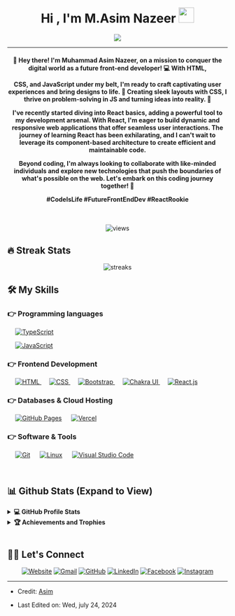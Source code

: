 
<h1 align="center">Hi , I'm M.Asim Nazeer <img src="https://media.giphy.com/media/hvRJCLFzcasrR4ia7z/giphy.gif" width="35"></h1>
<p align="center">
  <a href="https://github.com/DenverCoder1/readme-typing-svg"><img src="https://readme-typing-svg.herokuapp.com?lines=Pre+Engineering+Student;front-End+Web+Developer;Software%20Engineer%20Intern;Always%20learning%20new%20things&center=true&width=500&height=50"></a>
</p>
<hr/>
<h4 align="center" >🚀 Hey there! I'm Muhammad Asim Nazeer, on a mission to conquer the digital world as a future front-end developer! 💻 With HTML,
  
  
  CSS, and JavaScript under my belt, I'm ready to craft captivating user experiences and bring designs to life. 🎨 Creating sleek layouts with CSS, I thrive on problem-solving in JS and turning ideas into reality. 🌟 

I've recently started diving into React basics, adding a powerful tool to my development arsenal. With React, I'm eager to build dynamic and responsive web applications that offer seamless user interactions. The journey of learning React has been exhilarating, and I can't wait to leverage its component-based architecture to create efficient and maintainable code.

Beyond coding, I'm always looking to collaborate with like-minded individuals and explore new technologies that push the boundaries of what's possible on the web. Let's embark on this coding journey together! 🌟

#CodeIsLife #FutureFrontEndDev #ReactRookie
</h4>
<br>
<p align="center"><img src="https://komarev.com/ghpvc/?username=asim925&label=Profile%20views&color=0e75b6&style=plastic" alt="views">
 </p>

## 🔥 Streak Stats
<p align="center"><img src='https://github-readme-streak-stats.herokuapp.com/?user=asim925&theme=radical' alt="streaks"  /></p>


## 🛠️ My Skills

### 👉 Programming languages

<p align="left"> 
  
  &emsp;
  <a href="https://developer.mozilla.org/en-US/docs/Web/TypeScript" target="_blank"> 
     <img alt="TypeScript" src="https://img.shields.io/badge/TypeScript%20-%23F7DF1E.svg?logo=typescript&logoColor=black">
   </a>
  
</p>
<p align="left"> 
  
  &emsp;
  <a href="https://developer.mozilla.org/en-US/docs/Web/JavaScript" target="_blank"> 
     <img alt="JavaScript" src="https://img.shields.io/badge/JavaScript%20-%23F7DF1E.svg?logo=javascript&logoColor=white">
   </a>
  
</p>

### 👉 Frontend Development
<p align="left"> 
  &emsp; 
  <a href="https://www.w3.org/html/" target="_blank"> 
    <img alt="HTML" src="https://img.shields.io/badge/HTML5%20-%23E34F26.svg?logo=html5&logoColor=white">
  </a>   
  &emsp;
  <a href="https://www.w3schools.com/css/" target="_blank">
    <img alt="CSS" src="https://img.shields.io/badge/CSS%20-%231572B6.svg?logo=css3&logoColor=white">
  </a> 
  &emsp;
  <a href="https://getbootstrap.com" target="_blank"> 
    <img alt="Bootstrap" src="https://img.shields.io/badge/Bootstrap-%23563D7C.svg?style=flat&logo=bootstrap&logoColor=white"/>
  </a>
  &emsp;
  <a href="https://chakra-ui.com" target="_blank">
    <img alt="Chakra UI" src="https://img.shields.io/badge/Chakra%20UI-%2334D5E0.svg?style=flat&logo=chakra-ui&logoColor=white"/>
  </a>
  &emsp;
  <a href="https://reactjs.org/" target="_blank">
    <img alt="React.js" src="https://img.shields.io/badge/React.js-%23282C34.svg?style=flat&logo=react&logoColor=61DAFB"/>
  </a>
</p>


### 👉 Databases & Cloud Hosting
<p align="left">
  &emsp;
  <a href="https://www.github.com"><img alt="GitHub Pages" src="https://img.shields.io/badge/GitHub%20Pages-%23327FC7.svg?style=flat&logo=github&logoColor=white"></a>
  &emsp;
  <a href="https://vercel.com/"><img alt="Vercel" src="https://img.shields.io/badge/Vercel-%23000000.svg?style=flat&logo=vercel&logoColor=white"></a>
</p>

  
 ### 👉 Software & Tools
 
<p>
  &emsp;
    <a href="#"><img alt="Git" src="https://img.shields.io/badge/Git%20-%23F05033.svg?logo=git&logoColor=white"></a>
  &emsp;
    <a href="#"><img alt="Linux" src="https://img.shields.io/badge/Linux-FCC624?style=flat&logo=linux&logoColor=black"></a>
  &emsp;
    <a href="#"><img alt="Visual Studio Code" src="https://img.shields.io/badge/Visual%20Studio%20Code-0078d7.svg?logo=visual-studio-code&logoColor=white"></a>
 
</p>

<br/>

## 📊 Github Stats (Expand to View) 


<details> 
  <summary><b>💻 GitHub Profile Stats</b></summary>
  <br/>
  <p align="center">
    <a href="https://github.com/anuraghazra/github-readme-stats">
  <img alt="Asim925's Github Stats" src="https://github-readme-stats.vercel.app/api?username=asim925&show_icons=true&count_private=true&theme=algolia" height="192px"/>
</a>

<br/>
  &nbsp;
	<img src="https://github-readme-stats.vercel.app/api/top-langs?username=asim925&show_icons=true&locale=en&layout=compact&theme=algolia" alt="asim925" height="192px"/>

  <br/>
  <b>Note:</b> Top languages is only a metric of the languages my public code consists of and doesn't reflect experience or skill level.
  </p>
</details>


<details>
  <summary><b>🏆 Achievements and Trophies</b></summary>
  <br/>
<a href="https://github.com/ryo-ma/github-profile-trophy">
  <img src="https://github-profile-trophy.vercel.app/?username=asim925&theme=algolia" alt="Asim925's GitHub Trophies" />
</a>


  <br/>

</details>

<br/>

## 🙋‍♀️ Let's Connect
<p align="center">
  <a href="https://asim925.github.io/My-Web/" target="_blank"><img src="https://img.icons8.com/bubbles/50/000000/web.png" alt="Website"/></a>
	<a href="mailto:asimnazeer925@gmail.com" target="_blank"><img src="https://img.icons8.com/bubbles/50/000000/gmail.png" alt="Gmail"/></a>
	<a href="https://github.com/asim925" target="_blank"><img src="https://img.icons8.com/bubbles/50/000000/github.png" alt="GitHub"/></a>
	<a href="https://www.linkedin.com/in/muhammad-asim-nazeer-b30b7a2a4/" target="_blank"><img src="https://img.icons8.com/bubbles/50/000000/linkedin.png" alt="LinkedIn"/></a>
	<a href="https://www.facebook.com/asim.madni.505/" target="_blank"><img src="https://img.icons8.com/bubbles/50/000000/facebook-new.png" alt="Facebook"/></a>
	<a href="https://www.instagram.com/asim__925/" target="_blank"><img src="https://img.icons8.com/bubbles/50/000000/instagram.png" alt="Instagram"/></a>
	
	
</p>

<hr/>

* Credit: [Asim](https://github.com/asim925)
* <p> Last Edited on: Wed, july 24, 2024</p>

